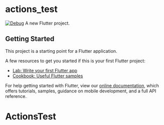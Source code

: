 # actions_test
[![Debug](https://github.com/FlorianGross/ActionsTest/actions/workflows/Test.yml/badge.svg)](https://github.com/FlorianGross/ActionsTest/actions/workflows/Test.yml)
A new Flutter project.

## Getting Started

This project is a starting point for a Flutter application.

A few resources to get you started if this is your first Flutter project:

- [Lab: Write your first Flutter app](https://flutter.dev/docs/get-started/codelab)
- [Cookbook: Useful Flutter samples](https://flutter.dev/docs/cookbook)

For help getting started with Flutter, view our
[online documentation](https://flutter.dev/docs), which offers tutorials,
samples, guidance on mobile development, and a full API reference.
# ActionsTest

